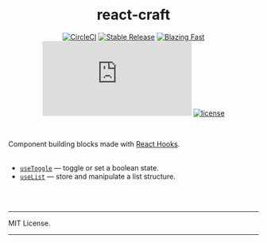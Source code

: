 <div align="center">
  <h1>
    <br/>
    react-craft
    <br />
  </h1>

[![CircleCI](https://circleci.com/gh/tommy-dev/react-craft.svg?style=svg)](https://circleci.com/gh/tommy-dev/react-craft)
[![Stable Release](https://img.shields.io/npm/v/react-craft.svg)](https://npm.im/react-craft)
[![Blazing Fast](https://badgen.now.sh/badge/speed/blazing%20%F0%9F%94%A5/green)](https://npm.im/react-craft)
[![gzip size](http://img.badgesize.io/https://unpkg.com/react-craft@latest/dist/react-craft.umd.production.js?compression=gzip)](https://unpkg.com/react-craft@latest/dist/react-craft.umd.production.js)
[![license](https://badgen.now.sh/badge/license/MIT)](./LICENSE)

</div>

<br/>

Component building blocks made with <a href="https://reactjs.org/docs/hooks-intro.html">React Hooks</a>.
<br/>
<br/>

* [`useToggle`](./docs/api/useToggle.md) &mdash; toggle or set a boolean state.
* [`useList`](./docs/api/useList.md) &mdash; store and manipulate a list structure.

<br/>
<br/>

---

MIT License.

---
